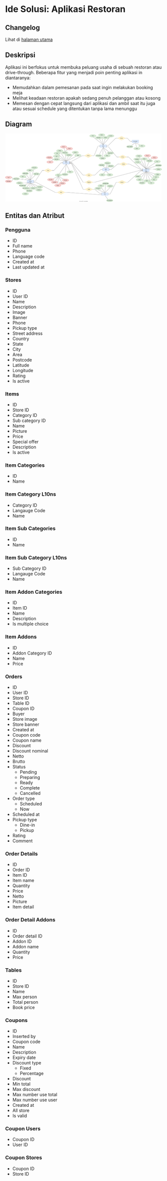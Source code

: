 # Ide Solusi: Aplikasi Restoran

## Changelog

Lihat di [halaman utama](../README.md)

## Deskripsi

Aplikasi ini berfokus untuk membuka peluang usaha di sebuah restoran atau drive-through. Beberapa fitur yang menjadi
poin penting aplikasi in diantaranya:

- Memudahkan dalam pemesanan pada saat ingin melakukan booking meja
- Melihat keadaan restoran apakah sedang penuh pelanggan atau kosong
- Memesan dengan cepat langsung dari aplikasi dan ambil saat itu juga atau sesuai schedule yang ditentukan tanpa lama
  menunggu

## Diagram

![Diagram v0.2](pertemuan2.drawio.svg)

## Entitas dan Atribut

### Pengguna

- ID
- Full name
- Phone
- Language code
- Created at
- Last updated at

### Stores
- ID
- User ID
- Name
- Description
- Image
- Banner
- Phone
- Pickup type
- Street address
- Country
- State
- City
- Area
- Postcode
- Latitude
- Longitude
- Rating
- Is active

### Items
- ID
- Store ID
- Category ID
- Sub category ID
- Name
- Picture
- Price
- Special offer
- Description
- Is active

### Item Categories
- ID
- Name

### Item Category L10ns
- Category ID
- Langauge Code
- Name

### Item Sub Categories
- ID
- Name

### Item Sub Category L10ns
- Sub Category ID
- Langauge Code
- Name

### Item Addon Categories
- ID
- Item ID
- Name
- Description
- Is multiple choice

### Item Addons
- ID
- Addon Category ID
- Name
- Price

### Orders
- ID
- User ID
- Store ID
- Table ID
- Coupon ID
- Buyer
- Store image
- Store banner
- Created at
- Coupon code
- Coupon name
- Discount
- Discount nominal
- Netto
- Brutto
- Status
  - Pending
  - Preparing
  - Ready
  - Complete
  - Cancelled
- Order type
  - Scheduled
  - Now
- Scheduled at
- Pickup type
  - Dine-in
  - Pickup
- Rating
- Comment

### Order Details
- ID
- Order ID
- Item ID
- Item name
- Quantity
- Price
- Netto
- Picture
- Item detail

### Order Detail Addons
- ID
- Order detail ID
- Addon ID
- Addon name
- Quantity
- Price

### Tables
- ID
- Store ID
- Name
- Max person
- Total person
- Book price

### Coupons
- ID
- Inserted by
- Coupon code
- Name
- Description
- Expiry date
- Discount type
  - Fixed
  - Percentage
- Discount
- Min total
- Max discount
- Max number use total
- Max number use user
- Created at
- All store
- Is valid

### Coupon Users
- Coupon ID
- User ID

### Coupon Stores
- Coupon ID
- Store ID